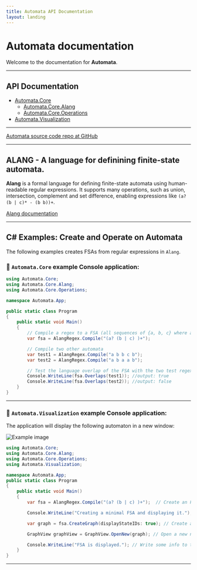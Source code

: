 ```yaml
---
title: Automata API Documentation
layout: landing
---
```


# Automata documentation

Welcome to the documentation for **Automata**.

---


## API Documentation

- [Automata.Core](xref:Automata.Core)  
    - [Automata.Core.Alang](xref:Automata.Core.Alang)
    - [Automata.Core.Operations](xref:Automata.Core.Operations)
- [Automata.Visualization](xref:Automata.Visualization)  


---
[Automata source code repo at GitHub](https://github.com/HexMerlin/Automata)

---

## ALANG - A language for definining finite-state automata. 

**Alang** is a formal language for defining finite-state automata using human-readable regular expressions. 
It supports many operations, such as union, intersection, complement and set difference, 
enabling expressions like `(a? (b | c)* - (b b))+`. 

[Alang documentation](ALANG.md)

---

## C# Examples: Create and Operate on Automata

The following examples creates FSAs from regular expressions in `Alang`. 

### :page_facing_up: `Automata.Core` example Console application:
```csharp
using Automata.Core;
using Automata.Core.Alang;
using Automata.Core.Operations;

namespace Automata.App;

public static class Program
{
    public static void Main()
    {
        // Compile a regex to a FSA (all sequences of {a, b, c} where any 'a' must be followed by 'b' or 'c')
        var fsa = AlangRegex.Compile("(a? (b | c) )+");

        // Compile two other automata
        var test1 = AlangRegex.Compile("a b b c b");
        var test2 = AlangRegex.Compile("a b a a b");

        // Test the language overlap of the FSA with the two test regexes
        Console.WriteLine(fsa.Overlaps(test1)); //output: true
        Console.WriteLine(fsa.Overlaps(test2)); //output: false
    }
}

```
---

### :page_facing_up: `Automata.Visualization` example Console application:

The application will display the following automaton in a new window:

![Example image](xref:automaton_example_1.svg)

```csharp
using Automata.Core;
using Automata.Core.Alang;
using Automata.Core.Operations;
using Automata.Visualization;

namespace Automata.App;
public static class Program
{
    public static void Main()
    {
        var fsa = AlangRegex.Compile("(a? (b | c) )+");  // Create an FSA from a regex

        Console.WriteLine("Creating a minimal FSA and displaying it."); // Write some info to the console

        var graph = fsa.CreateGraph(displayStateIDs: true); // Create a graph object (FSA with layout) 

        GraphView graphView = GraphView.OpenNew(graph); // Open a new non-modal window that displays the graph

        Console.WriteLine("FSA is displayed."); // Write some info to the console
    }
}

```
---
